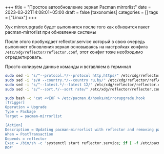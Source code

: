 +++
title = "Простое автообновление зеркал Pacman mirrorlist"
date = 2023-03-22T14:08:01+05:00
draft = false
[taxonomies]
categories = []
tags = ["Linux"]
+++

Хук mirrorupgrade будет выполнятся после того как обновится пакет pacman-mirrorlist при обновлении системы

После этого пробуждает reflector.service который в свою очередь выполняет обновления зеркал основываясь на настройках конфига `/etc/xdg/reflector/reflector.conf`, этот конфиг тоже необходимо отредактировать.

Просто копируем данные команды и вставляем в терминал
```sh
sudo sed -i "s/^--protocol.*/--protocol http,https/" /etc/xdg/reflector/reflector.conf
sudo sed -i "s/# --country.*/--country ru,by/" /etc/xdg/reflector/reflector.conf
sudo sed -i "s/^--latest.*/--latest 12/" /etc/xdg/reflector/reflector.conf
sudo sed -i "s/^--sort.*/--sort rate/" /etc/xdg/reflector/reflector.conf
```
```sh
sudo bash -c 'cat <<EOF > /etc/pacman.d/hooks/mirrorupgrade.hook
[Trigger]
Operation = Upgrade
Type = Package
Target = pacman-mirrorlist

[Action]
Description = Updating pacman-mirrorlist with reflector and removing pacnew...
When = PostTransaction
Depends = reflector
Exec = /bin/sh -c 'systemctl start reflector.service; if [ -f /etc/pacman.d/mirrorlist.pacnew ]; then rm /etc/pacman.d/mirrorlist.pacnew; fi'
EOF'
```
